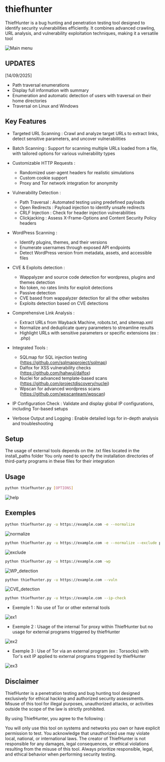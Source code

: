 # thiefhunter


ThiefHunter is a bug hunting and penetration testing tool designed to identify security vulnerabilities efficiently. It combines advanced crawling, URL analysis, and vulnerability exploitation techniques, making it a versatile tool


![Main menu](https://github.com/raphaelthief/thiefhunter/blob/main/Pic/Main1.PNG "Main menu")

## UPDATES
[14/09/2025]
- Path traversal enumerations
- Display full information with summary
- Enumeration and automatic detection of users with traversal on their home directories
- Traversal on Linux and Windows


## Key Features

- Targeted URL Scanning : Crawl and analyze target URLs to extract links, detect sensitive parameters, and uncover vulnerabilities
- Batch Scanning : Support for scanning multiple URLs loaded from a file, with tailored options for various vulnerability types
- Customizable HTTP Requests :
    - Randomized user-agent headers for realistic simulations
    - Custom cookie support
    -  Proxy and Tor network integration for anonymity


- Vulnerability Detection :
    - Path Traversal : Automated testing using predefined payloads
    - Open Redirects : Payload injection to identify unsafe redirects
    - CRLF Injection : Check for header injection vulnerabilities
    - Clickjacking : Assess X-Frame-Options and Content Security Policy headers


- WordPress Scanning :
    - Identify plugins, themes, and their versions
    - Enumerate usernames through exposed API endpoints
    - Detect WordPress version from metadata, assets, and accessible files

- CVE & Exploits detection :
    - Wappalyzer and source code detection for wordpress, plugins and themes detection
    - No token, no rates limits for exploit detections
    - Passive detection
    - CVE based from wappalyzer detection for all the other websites
    - Exploits detection based on CVE detections

- Comprehensive Link Analysis :
    - Extract URLs from Wayback Machine, robots.txt, and sitemap.xml
    - Normalize and deduplicate query parameters to streamline results
    - Highlight URLs with sensitive parameters or specific extensions (ex : .php)


- Integrated Tools :
    - SQLmap for SQL injection testing (https://github.com/sqlmapproject/sqlmap)
    - Dalfox for XSS vulnerability checks (https://github.com/hahwul/dalfox)
    - Nuclei for advanced template-based scans (https://github.com/projectdiscovery/nuclei)
    - Wpscan for advanced wordpress scans (https://github.com/wpscanteam/wpscan)


- IP Configuration Check : Validate and display global IP configurations, including Tor-based setups
- Verbose Output and Logging : Enable detailed logs for in-depth analysis and troubleshooting



## Setup

The usage of external tools depends on the .txt files located in the install_paths folder
You only need to specify the installation directories of third-party programs in these files for their integration



## Usage

``` bash
python thiefhunter.py [OPTIONS]
```


![help](https://github.com/raphaelthief/thiefhunter/blob/main/Pic/Help1.PNG "help")



## Exemples

``` bash
python thiefhunter.py -u https://example.com -e --normalize
```

![normalize](https://github.com/raphaelthief/thiefhunter/blob/main/Pic/normalize.JPG "normalize")


``` bash
python thiefhunter.py -u https://example.com -e --normalize --exclude php
```

![exclude](https://github.com/raphaelthief/thiefhunter/blob/main/Pic/exclude.JPG "exclude")


``` bash
python thiefhunter.py -u https://example.com -wp
```

![WP_detection](https://github.com/raphaelthief/thiefhunter/blob/main/Pic/wordpress.png "WP_detection")


``` bash
python thiefhunter.py -u https://example.com --vuln
```

![CVE_detection](https://github.com/raphaelthief/thiefhunter/blob/main/Pic/cve.png "CVE_detection")



``` bash
python thiefhunter.py -u https://example.com --ip-check
```

- Exemple 1 : No use of Tor or other external tools

![ex1](https://github.com/raphaelthief/thiefhunter/blob/main/Pic/checkip1.JPG "ex1")


- Exemple 2 : Usage of the internal Tor proxy within ThiefHunter but no usage for external programs triggered by thiefHunter

![ex2](https://github.com/raphaelthief/thiefhunter/blob/main/Pic/checkip2.JPG "ex2")


- Exemple 3 : Use of Tor via an external program (ex : Torsocks) with Tor's exit IP applied to external programs triggered by thiefHunter

![ex3](https://github.com/raphaelthief/thiefhunter/blob/main/Pic/checkip3.JPG "ex3")



## Disclaimer


ThiefHunter is a penetration testing and bug hunting tool designed exclusively for ethical hacking and authorized security assessments. Misuse of this tool for illegal purposes, unauthorized attacks, or activities outside the scope of the law is strictly prohibited.


By using ThiefHunter, you agree to the following :

You will only use this tool on systems and networks you own or have explicit permission to test.
You acknowledge that unauthorized use may violate local, national, or international laws.
The creator of ThiefHunter is not responsible for any damages, legal consequences, or ethical violations resulting from the misuse of this tool.
Always prioritize responsible, legal, and ethical behavior when performing security testing.



